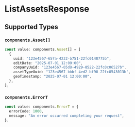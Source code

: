 # ListAssetsResponse


## Supported Types

### `components.Asset[]`

```typescript
const value: components.Asset[] = [
  {
    uuid: "123e4567-657a-4232-b751-22fc0148775b",
    editDate: "2025-07-01 12:00:00",
    companyUuid: "123e4567-05d8-4929-8522-22fc0c06527b",
    assetTypeUuid: "123e4567-bbbf-4ed2-bf90-22fc0543013b",
    geoTimestamp: "2025-07-01 12:00:00",
  },
];
```

### `components.ErrorT`

```typescript
const value: components.ErrorT = {
  errorCode: 1000,
  message: "An error occurred completing your request",
};
```

